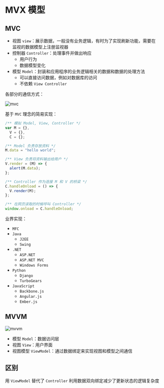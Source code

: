 # MVX 模型

## MVC

- 视图 `view`：展示数据，一般没有业务逻辑，有时为了实现刷新功能，需要在监视的数据模型上注册监视器
- 控制器 `Controller`：处理事件并做出响应
  - 用户行为
  - 数据模型变化
- 模型 `Model`：封装和应用程序的业务逻辑相关的数据和数据的处理方法
  - 可以直接访问数据，例如对数据库的访问
  - 不依赖 `View Controller`

各部分的通信方式：

<img :src="$withBase('/eng_mvx_1.png')" alt="mvc">

基于 `MVC` 理念的简易实现：

```js
/** 模拟 Model, View, Controller */
var M = {},
  V = {},
  C = {};

/** Model 负责存放资料 */
M.data = "hello world";

/** View 负责将资料输出给用户 */
V.render = (M) => {
  alert(M.data);
};

/** Controller 作为连接 M 和 V 的桥梁 */
C.handleOnload = () => {
  V.render(M);
};

/** 在网页读取的时候呼叫 Controller */
window.onload = C.handleOnload;
```

业界实现：

- `MFC`
- `Java`
  - `J2EE`
  - `Swing`
- `.NET`
  - `ASP.NET`
  - `ASP.NET MVC`
  - `Windows Forms`
- `Python`
  - `Django`
  - `TurboGears`
- `JavaScript`
  - `Backbone.js`
  - `Angular.js`
  - `Ember.js`

## MVVM

<img :src="$withBase('/eng_mvx_2.png')" alt="mvvm">

- 模型 `Model`：数据访问层
- 视图 `View`：用户界面
- 视图模型 `ViewModel`：通过数据绑定来实现视图和模型之间通信

## 区别

用 `ViewModel` 替代了 `Controller` 利用数据双向绑定减少了更新状态的逻辑复杂度
